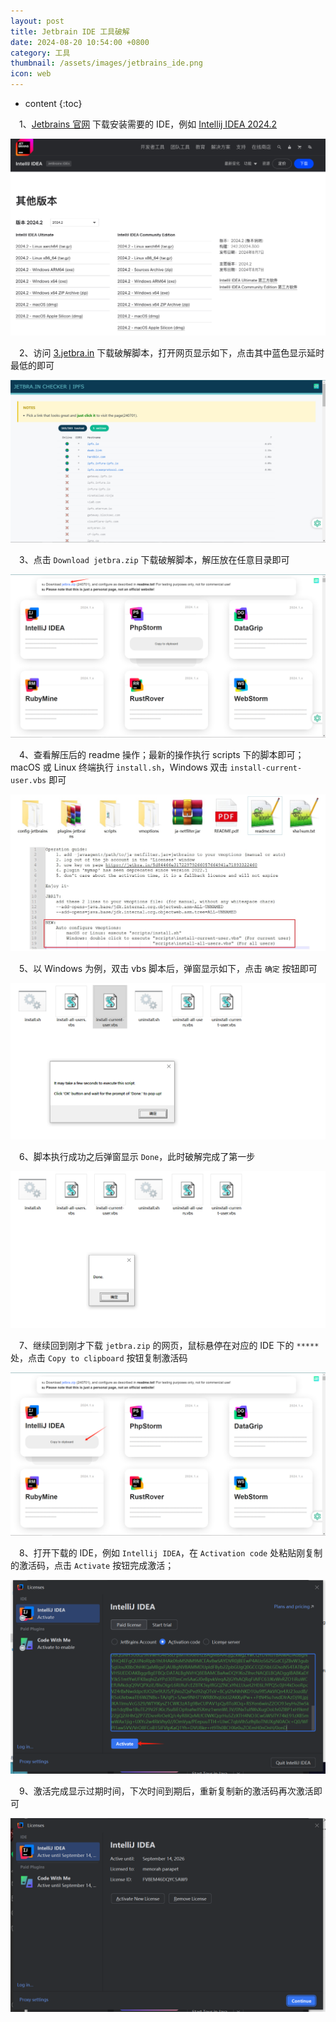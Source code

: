 ```yaml
---
layout: post
title: Jetbrain IDE 工具破解
date: 2024-08-20 10:54:00 +0800
category: 工具
thumbnail: /assets/images/jetbrains_ide.png
icon: web
---
```


* content
{:toc}
 
&emsp;1、[Jetbrains 官网](https://www.jetbrains.com/zh-cn/ides/#choose-your-ide) 下载安装需要的 IDE，例如 [Intellij IDEA 2024.2](https://www.jetbrains.com/zh-cn/idea/download/other.html)

![](../../assets/images/intellij_idea_version_2024.2.png)

&emsp;2、访问 [3.jetbra.in](https://3.jetbra.in/) 下载破解脚本，打开网页显示如下，点击其中蓝色显示延时最低的即可

![](../../assets/images/jetbrains_crack_site.jpg)

&emsp;3、点击 `Download jetbra.zip` 下载破解脚本，解压放在任意目录即可

![](../../assets/images/jetbrains_crack_zip_download.jpg)

&emsp;4、查看解压后的 readme 操作；最新的操作执行 scripts 下的脚本即可；macOS 或 Linux 终端执行 `install.sh`，Windows 双击 `install-current-user.vbs` 即可

![](../../assets/images/jetbrains_crack_readme.jpg)

&emsp;5、以 Windows 为例，双击 vbs 脚本后，弹窗显示如下，点击 `确定` 按钮即可

![](../../assets/images/jetbrains_crack_script_install.jpg)

&emsp;6、脚本执行成功之后弹窗显示 `Done`，此时破解完成了第一步

![](../../assets/images/jetbrains_crack_script_install_done.jpg)

&emsp;7、继续回到刚才下载 `jetbra.zip` 的网页，鼠标悬停在对应的 IDE 下的 `*****` 处，点击 `Copy to clipboard` 按钮复制激活码

![](../../assets/images/jetbrains_crack_active_code.jpg)

&emsp;8、打开下载的 IDE，例如 `Intellij IDEA`，在 `Activation code` 处粘贴刚复制的激活码，点击 `Activate` 按钮完成激活；

![](../../assets/images/jetbrains_crack_input_active_code.jpg)

&emsp;9、激活完成显示过期时间，下次时间到期后，重新复制新的激活码再次激活即可

![](../../assets/images/jetbrains_crack_active_success.jpg)